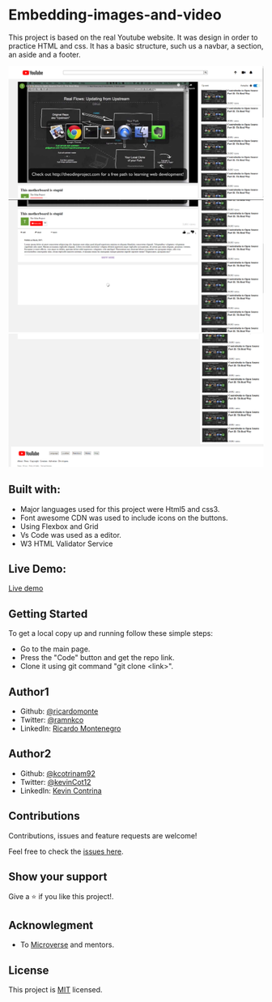 # Embedding-images-and-video

This project is based on the real Youtube website. It was design in order to practice HTML and css. It has a basic structure, such us a navbar, a section, an aside and a footer.

![website screenshots](/screenshots/index.png)
![website screenshots](/screenshots/index2.png)
![website screenshots](/screenshots/index3.png)

## Built with:

- Major languages used for this project were Html5 and css3.
- Font awesome CDN was used to include icons on the buttons.
- Using Flexbox and Grid
- Vs Code was used as a editor.
- W3 HTML Validator Service

## Live Demo:

[Live demo](https://kcotrinam.github.io/Embedding-images-and-video/)

## Getting Started

To get a local copy up and running follow these simple steps:

- Go to the main page.
- Press the "Code" button and get the repo link.
- Clone it using git command "git clone &lt;link>".

## Author1

- Github: [@ricardomonte](https://github.com/ricardomonte)
- Twitter: [@ramnkco](https://twitter.com/ramnkco)
- LinkedIn: [Ricardo Montenegro](https://www.linkedin.com/in/ricardo-antonio-montenegro-nu%C3%B1ez-87a74944/)

## Author2

- Github: [@kcotrinam92](https://github.com/kcotrinam)
- Twitter: [@kevinCot12](https://twitter.com/KevinCot12)
- LinkedIn: [Kevin Contrina](https://www.linkedin.com/in/kevin-cotrina-6208b7149/)

## Contributions

Contributions, issues and feature requests are welcome!

Feel free to check the [issues here](https://github.com/kcotrinam/Embedding-images-and-video/issues).

## Show your support

Give a :star: if you like this project!.

## Acknowlegment

- To [Microverse](https://www.microverse.org/)
  and mentors.

## License

This project is [MIT](LICENSE) licensed.
